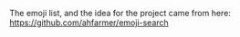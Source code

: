 The emoji list, and the idea for the project came from here:
https://github.com/ahfarmer/emoji-search